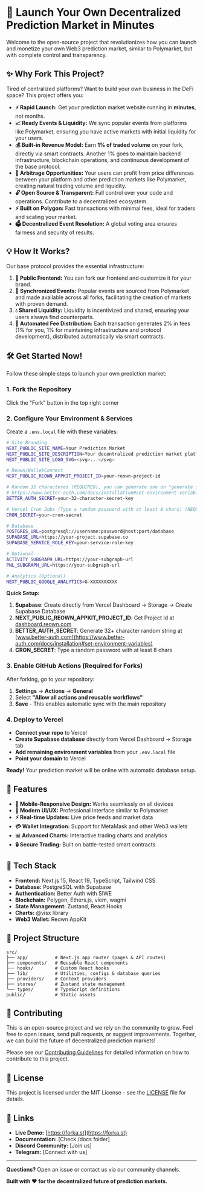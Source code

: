 # 🚀 Launch Your Own Decentralized Prediction Market in Minutes

Welcome to the open-source project that revolutionizes how you can launch and monetize your own Web3 prediction market, similar to Polymarket, but with complete control and transparency.

## ✨ Why Fork This Project?

Tired of centralized platforms? Want to build your own business in the DeFi space? This project offers you:

- **⚡ Rapid Launch:** Get your prediction market website running in **minutes**, not months.
- **📈 Ready Events & Liquidity:** We sync popular events from platforms like Polymarket, ensuring you have active markets with initial liquidity for your users.
- **💰 Built-in Revenue Model:** Earn **1% of traded volume** on your fork, directly via smart contracts. Another 1% goes to maintain backend infrastructure, blockchain operations, and continuous development of the base protocol.
- **💸 Arbitrage Opportunities:** Your users can profit from price differences between your platform and other prediction markets like Polymarket, creating natural trading volume and liquidity.
- **🔓 Open Source & Transparent:** Full control over your code and operations. Contribute to a decentralized ecosystem.
- **⚡ Built on Polygon:** Fast transactions with minimal fees, ideal for traders and scaling your market.
- **🗳️ Decentralized Event Resolution:** A global voting area ensures fairness and security of results.

## 💡 How It Works?

Our base protocol provides the essential infrastructure:

1. **🎨 Public Frontend:** You can fork our frontend and customize it for your brand.
2. **🔄 Synchronized Events:** Popular events are sourced from Polymarket and made available across all forks, facilitating the creation of markets with proven demand.
3. **💧 Shared Liquidity:** Liquidity is incentivized and shared, ensuring your users always find counterparts.
4. **🤖 Automated Fee Distribution:** Each transaction generates 2% in fees (1% for you, 1% for maintaining infrastructure and protocol development), distributed automatically via smart contracts.

## 🛠️ Get Started Now!

Follow these simple steps to launch your own prediction market:

### 1. Fork the Repository

Click the "Fork" button in the top right corner

### 2. Configure Your Environment & Services

Create a `.env.local` file with these variables:

```bash
# Site Branding
NEXT_PUBLIC_SITE_NAME=Your Prediction Market
NEXT_PUBLIC_SITE_DESCRIPTION=Your decentralized prediction market platform
NEXT_PUBLIC_SITE_LOGO_SVG=<svg>...</svg>

# Reown/WalletConnect
NEXT_PUBLIC_REOWN_APPKIT_PROJECT_ID=your-reown-project-id

# Random 32 characteres (REQUIRED), you can generate one on "generate secret" button
# https://www.better-auth.com/docs/installation#set-environment-variables
BETTER_AUTH_SECRET=your-32-character-secret-key

# Vercel Cron Jobs (Type a random password with at least 8 chars) (REQUIRED)
CRON_SECRET=your-cron-secret

# Database
POSTGRES_URL=postgresql://username:password@host:port/database
SUPABASE_URL=https://your-project.supabase.co
SUPABASE_SERVICE_ROLE_KEY=your-service-role-key

# Optional
ACTIVITY_SUBGRAPH_URL=https://your-subgraph-url
PNL_SUBGRAPH_URL=https://your-subgraph-url

# Analytics (Optional)
NEXT_PUBLIC_GOOGLE_ANALYTICS=G-XXXXXXXXXX
```

**Quick Setup:**
1. **Supabase**: Create directly from Vercel Dashboard → Storage → Create Supabase Database
2. **NEXT_PUBLIC_REOWN_APPKIT_PROJECT_ID**: Get Project Id at [dashboard.reown.com](https://dashboard.reown.com)
3. **BETTER_AUTH_SECRET**: Generate 32+ character random string at [www.better-auth.com](https://www.better-auth.com/docs/installation#set-environment-variables)
4. **CRON_SECRET**: Type a random password with at least 8 chars

### 3. Enable GitHub Actions (Required for Forks)

After forking, go to your repository:
1. **Settings** → **Actions** → **General**
2. Select **"Allow all actions and reusable workflows"**
3. **Save** - This enables automatic sync with the main repository

### 4. Deploy to Vercel

- **Connect your repo** to Vercel
- **Create Supabase database** directly from Vercel Dashboard → Storage tab
- **Add remaining environment variables** from your `.env.local` file
- **Point your domain** to Vercel

**Ready!** Your prediction market will be online with automatic database setup.

## 🎯 Features

- **📱 Mobile-Responsive Design:** Works seamlessly on all devices
- **🎨 Modern UI/UX:** Professional interface similar to Polymarket
- **⚡ Real-time Updates:** Live price feeds and market data
- **💳 Wallet Integration:** Support for MetaMask and other Web3 wallets
- **📊 Advanced Charts:** Interactive trading charts and analytics
- **🔒 Secure Trading:** Built on battle-tested smart contracts

## 🔧 Tech Stack

- **Frontend:** Next.js 15, React 19, TypeScript, Tailwind CSS
- **Database:** PostgreSQL with Supabase
- **Authentication:** Better Auth with SIWE
- **Blockchain:** Polygon, Ethers.js, viem, wagmi
- **State Management:** Zustand, React Hooks
- **Charts:** @visx library
- **Web3 Wallet:** Reown AppKit

## 📁 Project Structure

```
src/
├── app/          # Next.js app router (pages & API routes)
├── components/   # Reusable React components
├── hooks/        # Custom React hooks
├── lib/          # Utilities, configs & database queries
├── providers/    # Context providers
├── stores/       # Zustand state management
└── types/        # TypeScript definitions
public/           # Static assets
```

## 🤝 Contributing

This is an open-source project and we rely on the community to grow. Feel free to open issues, send pull requests, or suggest improvements. Together, we can build the future of decentralized prediction markets!

Please see our [Contributing Guidelines](CONTRIBUTING.md) for detailed information on how to contribute to this project.

## 📄 License

This project is licensed under the MIT License - see the [LICENSE](LICENSE) file for details.

## 🔗 Links

- **Live Demo:** [https://forka.st](https://forka.st)
- **Documentation:** [Check /docs folder]
- **Discord Community:** [Join us]
- **Telegram:** [Connect with us]

---

**Questions?** Open an issue or contact us via our community channels.

**Built with ❤️ for the decentralized future of prediction markets.**
